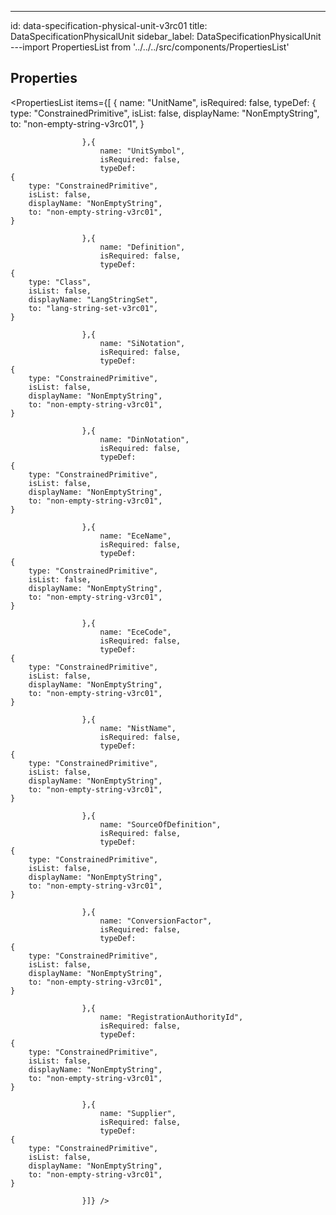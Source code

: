 --- 
id: data-specification-physical-unit-v3rc01 
title: DataSpecificationPhysicalUnit 
sidebar_label: DataSpecificationPhysicalUnit 
---import PropertiesList from '../../../src/components/PropertiesList' 

## Properties 

<PropertiesList items={[ 
{
                        name: "UnitName",
                        isRequired: false,
                        typeDef: 
    {
        type: "ConstrainedPrimitive",
        isList: false,
        displayName: "NonEmptyString",
        to: "non-empty-string-v3rc01",
    }
    
                    },{
                        name: "UnitSymbol",
                        isRequired: false,
                        typeDef: 
    {
        type: "ConstrainedPrimitive",
        isList: false,
        displayName: "NonEmptyString",
        to: "non-empty-string-v3rc01",
    }
    
                    },{
                        name: "Definition",
                        isRequired: false,
                        typeDef: 
    {
        type: "Class",
        isList: false,
        displayName: "LangStringSet",
        to: "lang-string-set-v3rc01",
    }
    
                    },{
                        name: "SiNotation",
                        isRequired: false,
                        typeDef: 
    {
        type: "ConstrainedPrimitive",
        isList: false,
        displayName: "NonEmptyString",
        to: "non-empty-string-v3rc01",
    }
    
                    },{
                        name: "DinNotation",
                        isRequired: false,
                        typeDef: 
    {
        type: "ConstrainedPrimitive",
        isList: false,
        displayName: "NonEmptyString",
        to: "non-empty-string-v3rc01",
    }
    
                    },{
                        name: "EceName",
                        isRequired: false,
                        typeDef: 
    {
        type: "ConstrainedPrimitive",
        isList: false,
        displayName: "NonEmptyString",
        to: "non-empty-string-v3rc01",
    }
    
                    },{
                        name: "EceCode",
                        isRequired: false,
                        typeDef: 
    {
        type: "ConstrainedPrimitive",
        isList: false,
        displayName: "NonEmptyString",
        to: "non-empty-string-v3rc01",
    }
    
                    },{
                        name: "NistName",
                        isRequired: false,
                        typeDef: 
    {
        type: "ConstrainedPrimitive",
        isList: false,
        displayName: "NonEmptyString",
        to: "non-empty-string-v3rc01",
    }
    
                    },{
                        name: "SourceOfDefinition",
                        isRequired: false,
                        typeDef: 
    {
        type: "ConstrainedPrimitive",
        isList: false,
        displayName: "NonEmptyString",
        to: "non-empty-string-v3rc01",
    }
    
                    },{
                        name: "ConversionFactor",
                        isRequired: false,
                        typeDef: 
    {
        type: "ConstrainedPrimitive",
        isList: false,
        displayName: "NonEmptyString",
        to: "non-empty-string-v3rc01",
    }
    
                    },{
                        name: "RegistrationAuthorityId",
                        isRequired: false,
                        typeDef: 
    {
        type: "ConstrainedPrimitive",
        isList: false,
        displayName: "NonEmptyString",
        to: "non-empty-string-v3rc01",
    }
    
                    },{
                        name: "Supplier",
                        isRequired: false,
                        typeDef: 
    {
        type: "ConstrainedPrimitive",
        isList: false,
        displayName: "NonEmptyString",
        to: "non-empty-string-v3rc01",
    }
    
                    }]} /> 
 
